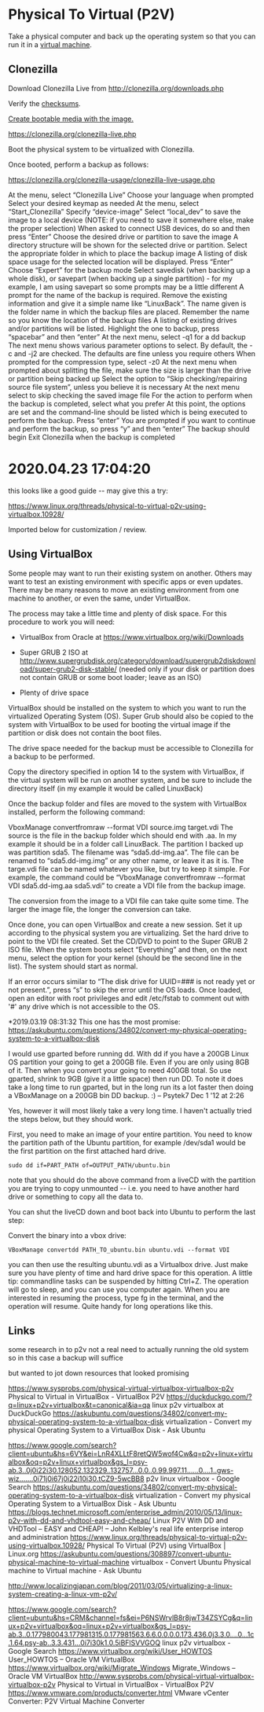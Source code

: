 # Physical To Virtual (P2V)

Take a physical computer and back up the operating system so that you can run it in a [virtual machine](virtual_machine.md).

## Clonezilla

Download Clonezilla Live from http://clonezilla.org/downloads.php 

Verify the [checksums](../administration/checksums.md).

[Create bootable media with the image.](../drives/bootable_usb.md)

https://clonezilla.org/clonezilla-live.php

Boot the physical system to be virtualized with Clonezilla.

Once booted, perform a backup as follows:

https://clonezilla.org/clonezilla-usage/clonezilla-live-usage.php

At the menu, select “Clonezilla Live”
Choose your language when prompted
Select your desired keymap as needed
At the menu, select “Start_Clonezilla”
Specify “device-image”
Select “local_dev” to save the image to a local device (NOTE: if you need to save it somewhere else, make the proper selection)
When asked to connect USB devices, do so and then press “Enter”
Choose the desired drive or partition to save the image
A directory structure will be shown for the selected drive or partition. Select the appropriate folder in which to place the backup image
A listing of disk space usage for the selected location will be displayed. Press “Enter”
Choose “Expert” for the backup mode
Select savedisk (when backing up a whole disk), or savepart (when backing up a single partition) - for my example, I am using savepart so some prompts may be a little different
A prompt for the name of the backup is required. Remove the existing information and give it a simple name like “LinuxBack”. The name given is the folder name in which the backup files are placed. Remember the name so you know the location of the backup files
A listing of existing drives and/or partitions will be listed. Highlight the one to backup, press “spacebar” and then “enter”
At the next menu, select -q1 for a dd backup
The next menu shows various parameter options to select. By default, the -c and -j2 are checked. The defaults are fine unless you require others
When prompted for the compression type, select -z0
At the next menu when prompted about splitting the file, make sure the size is larger than the drive or partition being backed up
Select the option to “Skip checking/repairing source file system”, unless you believe it is necessary
At the next menu select to skip checking the saved image file
For the action to perform when the backup is completed, select what you prefer
At this point, the options are set and the command-line should be listed which is being executed to perform the backup. Press “enter”
You are prompted if you want to continue and perform the backup, so press “y” and then “enter”
The backup should begin
Exit Clonezilla when the backup is completed  


# 2020.04.23 17:04:20 
this looks like a good guide -- may give this a try:

https://www.linux.org/threads/physical-to-virtual-p2v-using-virtualbox.10928/

Imported below for customization / review. 

## Using VirtualBox

Some people may want to run their existing system on another. Others may want to test an existing environment with specific apps or even updates. There may be many reasons to move an existing environment from one machine to another, or even the same, under VirtualBox.

The process may take a little time and plenty of disk space. For this procedure to work you will need:

  - VirtualBox from Oracle at https://www.virtualbox.org/wiki/Downloads

  - Super GRUB 2 ISO at http://www.supergrubdisk.org/category/download/supergrub2diskdownload/super-grub2-disk-stable/ (needed only if your disk or partition does not contain GRUB or some boot loader; leave as an ISO)
  
  - Plenty of drive space
  
VirtualBox should be installed on the system to which you want to run the virtualized Operating System (OS). Super Grub should also be copied to the system with VirtualBox to be used for booting the virtual image if the partition or disk does not contain the boot files.

The drive space needed for the backup must be accessible to Clonezilla for a backup to be performed.



Copy the directory specified in option 14 to the system with VirtualBox, if the virtual system will be run on another system, and be sure to include the directory itself (in my example it would be called LinuxBack)

Once the backup folder and files are moved to the system with VirtualBox installed, perform the following command:

VboxManage convertfromraw --format VDI source.img target.vdi
The source is the file in the backup folder which should end with .aa. In my example it should be in a folder call LinuxBack. The partition I backed up was partition sda5. The filename was “sda5.dd-img.aa”. The file can be renamed to “sda5.dd-img.img” or any other name, or leave it as it is. The targe.vdi file can be named whatever you like, but try to keep it simple. For example, the command could be “VboxManage convertfromraw --format VDI sda5.dd-img.aa sda5.vdi” to create a VDI file from the backup image.

The conversion from the image to a VDI file can take quite some time. The larger the image file, the longer the conversion can take.

Once done, you can open VirtualBox and create a new session. Set it up according to the physical system you are virtualizing. Set the hard drive to point to the VDI file created. Set the CD/DVD to point to the Super GRUB 2 ISO file. When the system boots select “Everything” and then, on the next menu, select the option for your kernel (should be the second line in the list). The system should start as normal.

If an error occurs similar to “The disk drive for UUID=### is not ready yet or not present.”, press “s” to skip the error until the OS loads. Once loaded, open an editor with root privileges and edit /etc/fstab to comment out with '#' any drive which is not accessible to the OS.



*2019.03.19 08:31:32
This one has the most promise:
https://askubuntu.com/questions/34802/convert-my-physical-operating-system-to-a-virtualbox-disk

I would use gparted before running dd. With dd if you have a 200GB Linux OS partition your going to get a 200GB file. Even if you are only using 8GB of it. Then when you convert your going to need 400GB total. So use gparted, shrink to 9GB (give it a little space) then run DD. To note it does take a long time to run gparted, but in the long run its a lot faster then doing a VBoxManage on a 200GB bin DD backup. :) – Psytek7 Dec 1 '12 at 2:26

Yes, however it will most likely take a very long time. I haven't actually tried the steps below, but they should work.

First, you need to make an image of your entire partition. You need to know the partition path of the Ubuntu partition, for example /dev/sda1 would be the first partition on the first attached hard drive.

    sudo dd if=PART_PATH of=OUTPUT_PATH/ubuntu.bin

note that you should do the above command from a liveCD with the partition you are trying to copy unmounted -- i.e. you need to have another hard drive or something to copy all the data to.

You can shut the liveCD down and boot back into Ubuntu to perform the last step:

Convert the binary into a vbox drive:

    VBoxManage convertdd PATH_TO_ubuntu.bin ubuntu.vdi --format VDI

you can then use the resulting ubuntu.vdi as a Virtualbox drive. Just make sure you have plenty of time and hard drive space for this operation. A little tip: commandline tasks can be suspended by hitting Ctrl+Z. The operation will go to sleep, and you can use you computer again. When you are interested in resuming the process, type fg in the terminal, and the operation will resume. Quite handy for long operations like this.

## Links

some research in to p2v
not a real need to actually running the old system
so in this case a backup will suffice

but wanted to jot down resources that looked promising

https://www.sysprobs.com/physical-virtual-virtualbox-virtualbox-p2v
Physical to Virtual in VirtualBox - VirtualBox P2V
https://duckduckgo.com/?q=linux+p2v+virtualbox&t=canonical&ia=qa
linux p2v virtualbox at DuckDuckGo
https://askubuntu.com/questions/34802/convert-my-physical-operating-system-to-a-virtualbox-disk
virtualization - Convert my physical Operating System to a VirtualBox Disk - Ask Ubuntu

https://www.google.com/search?client=ubuntu&hs=6VY&ei=LnR4XLLtF8retQW5wof4Cw&q=p2v+linux+virtualbox&oq=p2v+linux+virtualbox&gs_l=psy-ab.3..0j0i22i30.128052.132329..132757...0.0..0.99.997.11......0....1..gws-wiz.......0i71j0i67j0i22i10i30.tCZ9-5wcBB8
p2v linux virtualbox - Google Search
https://askubuntu.com/questions/34802/convert-my-physical-operating-system-to-a-virtualbox-disk
virtualization - Convert my physical Operating System to a VirtualBox Disk - Ask Ubuntu
https://blogs.technet.microsoft.com/enterprise_admin/2010/05/13/linux-p2v-with-dd-and-vhdtool-easy-and-cheap/
Linux P2V With DD and VHDTool – EASY and CHEAP! – John Kelbley's real life enterprise interop and administration
https://www.linux.org/threads/physical-to-virtual-p2v-using-virtualbox.10928/
Physical To Virtual (P2V) using VirtualBox | Linux.org
https://askubuntu.com/questions/308897/convert-ubuntu-physical-machine-to-virtual-machine
virtualbox - Convert Ubuntu Physical machine to Virtual machine - Ask Ubuntu

http://www.localizingjapan.com/blog/2011/03/05/virtualizing-a-linux-system-creating-a-linux-vm-p2v/

https://www.google.com/search?client=ubuntu&hs=CRM&channel=fs&ei=P6NSWrvlB8r8jwT34ZSYCg&q=linux+p2v+virtualbox&oq=linux+p2v+virtualbox&gs_l=psy-ab.3..0.177980043.177981315.0.177981563.6.6.0.0.0.0.173.436.0j3.3.0....0...1c.1.64.psy-ab..3.3.431...0i7i30k1.0.5iBFlSVVGOQ
linux p2v virtualbox - Google Search
https://www.virtualbox.org/wiki/User_HOWTOS
User_HOWTOS – Oracle VM VirtualBox
https://www.virtualbox.org/wiki/Migrate_Windows
Migrate_Windows – Oracle VM VirtualBox
http://www.sysprobs.com/physical-virtual-virtualbox-virtualbox-p2v
Physical to Virtual in VirtualBox - VirtualBox P2V
https://www.vmware.com/products/converter.html
VMware vCenter Converter: P2V Virtual Machine Converter
